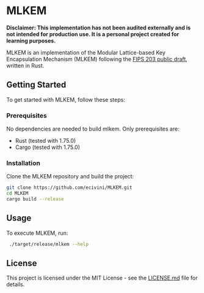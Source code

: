 # MLKEM

**Disclaimer: This implementation has not been audited externally and is not intended for production use. It is a personal project created for learning purposes.**

MLKEM is an implementation of the Modular Lattice-based Key Encapsulation Mechanism (MLKEM) following the [FIPS 203 public draft](https://csrc.nist.gov/pubs/fips/203/ipd), written in Rust.

## Getting Started

To get started with MLKEM, follow these steps:

### Prerequisites

No dependencies are needed to build mlkem. Only prerequisites are:

- Rust (tested with 1.75.0)
- Cargo (tested with 1.75.0)

### Installation

Clone the MLKEM repository and build the project:

```bash
git clone https://github.com/ecivini/MLKEM.git
cd MLKEM
cargo build --release
```

## Usage
To execute MLKEM, run:
```bash
 ./target/release/mlkem --help
```

## License
This project is licensed under the MIT License - see the [LICENSE.md](LICENSE.md) file for details.
